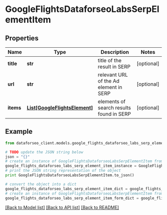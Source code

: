 # GoogleFlightsDataforseoLabsSerpElementItem


## Properties

Name | Type | Description | Notes
------------ | ------------- | ------------- | -------------
**title** | **str** | title of the result in SERP | [optional] 
**url** | **str** | relevant URL of the Ad element in SERP | [optional] 
**items** | [**List[GoogleFlightsElement]**](GoogleFlightsElement.md) | elements of search results found in SERP | [optional] 

## Example

```python
from dataforseo_client.models.google_flights_dataforseo_labs_serp_element_item import GoogleFlightsDataforseoLabsSerpElementItem

# TODO update the JSON string below
json = "{}"
# create an instance of GoogleFlightsDataforseoLabsSerpElementItem from a JSON string
google_flights_dataforseo_labs_serp_element_item_instance = GoogleFlightsDataforseoLabsSerpElementItem.from_json(json)
# print the JSON string representation of the object
print GoogleFlightsDataforseoLabsSerpElementItem.to_json()

# convert the object into a dict
google_flights_dataforseo_labs_serp_element_item_dict = google_flights_dataforseo_labs_serp_element_item_instance.to_dict()
# create an instance of GoogleFlightsDataforseoLabsSerpElementItem from a dict
google_flights_dataforseo_labs_serp_element_item_form_dict = google_flights_dataforseo_labs_serp_element_item.from_dict(google_flights_dataforseo_labs_serp_element_item_dict)
```
[[Back to Model list]](../README.md#documentation-for-models) [[Back to API list]](../README.md#documentation-for-api-endpoints) [[Back to README]](../README.md)


